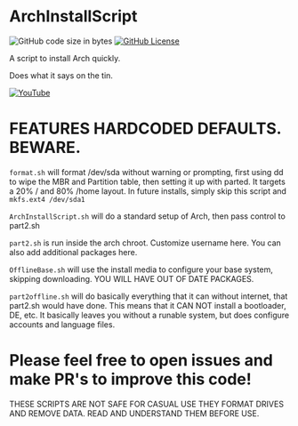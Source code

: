 # ArchInstallScript

![GitHub code size in bytes](https://img.shields.io/github/languages/code-size/Krutonium/ArchInstallScript) [![GitHub License](https://img.shields.io/github/license/Krutonium/ArchInstallScript)](https://github.com/Krutonium/ArchInstallScript/blob/master/LICENSE)

A script to install Arch quickly.

Does what it says on the tin.

[![YouTube](http://img.youtube.com/vi/X9l1ohnBzTE/0.jpg)](http://www.youtube.com/watch?v=X9l1ohnBzTE "Watch it in Action!")

# FEATURES HARDCODED DEFAULTS. BEWARE.

`format.sh` will format /dev/sda without warning or prompting, first using dd to wipe the MBR and Partition table, then setting it up with parted.
It targets a 20% / and 80% /home layout. In future installs, simply skip this script and `mkfs.ext4 /dev/sda1`


`ArchInstallScript.sh` will do a standard setup of Arch, then pass control to part2.sh

`part2.sh` is run inside the arch chroot. Customize username here. You can also add additional packages here. 

`OfflineBase.sh` will use the install media to configure your base system, skipping downloading. YOU WILL HAVE OUT OF DATE PACKAGES.

`part2offline.sh` will do basically everything that it can without internet, that part2.sh would have done. This means that it CAN NOT install a bootloader, DE, etc.
It basically leaves you without a runable system, but does configure accounts and language files.


# Please feel free to open issues and make PR's to improve this code!

THESE SCRIPTS ARE NOT SAFE FOR CASUAL USE THEY FORMAT DRIVES AND REMOVE DATA. READ AND UNDERSTAND THEM BEFORE USE.
